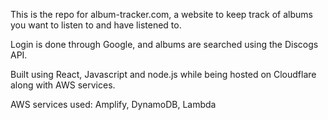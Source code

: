 
This is the repo for album-tracker.com, a website to keep track of albums you want to listen to and have listened to.

Login is done through Google, and albums are searched using the Discogs API.

Built using React, Javascript and node.js while being hosted on Cloudflare along with AWS services.

AWS services used: Amplify, DynamoDB, Lambda
